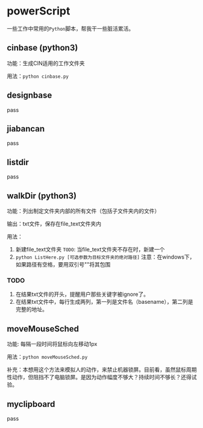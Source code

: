 # powerScript
一些工作中常用的`Python`脚本，帮我干一些脏活累活。

## cinbase (python3)
功能：生成CIN适用的工作文件夹

用法：`python cinbase.py`

## designbase
pass

## jiabancan
pass

## listdir
pass

## walkDir (python3)
功能：列出制定文件夹内部的所有文件（包括子文件夹内的文件）

输出：txt文件，保存在file_text文件夹内

用法：

1. 新建file_text文件夹  `TODO`: 当file_text文件夹不存在时，新建一个
2. `python ListHere.py [可选参数为目标文件夹的绝对路径]`
注意：在windows下，如果路径有空格，要用双引号""将其包围

### TODO
1. 在结果txt文件的开头，提醒用户那些关键字被ignore了。
2. 在结果txt文件中，每行生成两列，第一列是文件名（basename），第二列是完整的地址。

## moveMouseSched
功能: 每隔一段时间将鼠标向左移动1px

用法：`python moveMouseSched.py`

补充：本想用这个方法来模拟人的动作，来禁止机器锁屏。目前看，虽然鼠标周期性动作，但阻挡不了电脑锁屏。是因为动作幅度不够大？持续时间不够长？还得试验。

## myclipboard
pass

